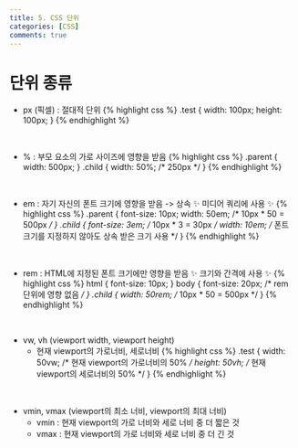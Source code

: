 ```yaml
---
title: 5. CSS 단위
categories: [CSS]
comments: true
---
```


# 단위 종류

- px (픽셀) : 절대적 단위
{% highlight css %}
.test {
    width: 100px;
    height: 100px;
}
{% endhighlight %}

<br>

- % : 부모 요소의 가로 사이즈에 영향을 받음
{% highlight css %}
.parent {
    width: 500px;
}
.child {
    width: 50%;  /* 250px */
}
{% endhighlight %}

<br>

- em : 자기 자신의 폰트 크기에 영향을 받음 -> 상속 ✨ 미디어 쿼리에 사용 ✨
{% highlight css %}
.parent {
    font-size: 10px;
    width: 50em;  /* 10px * 50 = 500px */
}
.child {
    font-size: 3em;  /* 10px * 3 = 30px */
    width: 10em;  /* 폰트 크기를 지정하지 않아도 상속 받은 크기 사용 */
}
{% endhighlight %}

<br>

- rem : HTML에 지정된 폰트 크기에만 영향을 받음 ✨ 크기와 간격에 사용 ✨
{% highlight css %}
html {
    font-size: 10px;
}
body {
    font-size: 20px;  /* rem 단위에 영향 없음 */
}
.child {
    width: 50rem;  /* 10px * 50 = 500px */
}
{% endhighlight %}

<br>

- vw, vh (viewport width, viewport height)
    - 현재 viewport의 가로너비, 세로너비 
{% highlight css %}
.test {
    width: 50vw;  /* 현재 viewport의 가로너비의 50% */
    height: 50vh;  /* 현재 viewport의 세로너비의 50% */
}
{% endhighlight %}

<br>

- vmin, vmax (viewport의 최소 너비, viewport의 최대 너비)
    - vmin : 현재 viewport의 가로 너비와 세로 너비 중 더 짧은 것
    - vmax : 현재 viewport의 가로 너비와 세로 너비 중 더 긴 것